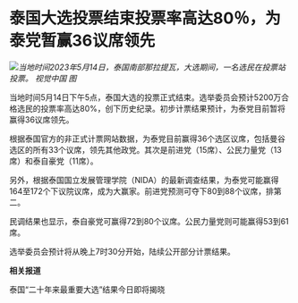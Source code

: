 # 泰国大选投票结束投票率高达80％，为泰党暂赢36议席领先

![](https://inews.gtimg.com/om_bt/Ol0j1lvPOaMmGAx1xBARHU5BBcbRUZPt1_5CdMurBgzfUAA/1000)_当地时间2023年5月14日，泰国南部那拉提瓦，大选期间，一名选民在投票站投票。
视觉中国 图_

当地时间5月14日下午5点，泰国大选的投票正式结束。选举委员会预计5200万合格选民的投票率高达80%，创下历史纪录。初步计票结果预计，为泰党目前暂将赢得36议席领先。

根据泰国官方的非正式计票网站数据，为泰党目前赢得36个选区议席，包括曼谷选区的所有33个议席，领先其他政党。其次是前进党（15席）、公民力量党（13席）和泰自豪党（11席）。

另外，根据泰国国立发展管理学院（NIDA）的最新调查结果，为泰党可能赢得164至172个下议院议席，成为大赢家。前进党预测可夺下80到88个议席，排第二。

民调结果也显示，泰自豪党可赢得72到80个议席。公民力量党则可能赢得53到61席。

选举委员会预计将从晚上7时30分开始，陆续公开部分计票结果。

**相关报道**

泰国“二十年来最重要大选”结果今日即将揭晓

